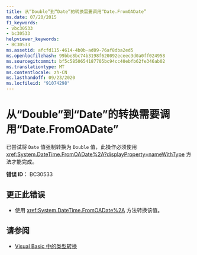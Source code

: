 ```yaml
---
title: 从“Double”到“Date”的转换需要调用“Date.FromOADate”
ms.date: 07/20/2015
f1_keywords:
- vbc30533
- bc30533
helpviewer_keywords:
- BC30533
ms.assetid: afcfd115-4614-4b0b-ad09-76af8dba2ed5
ms.openlocfilehash: 99bbe8bc74b3198f620092eceec3d0a0ff024958
ms.sourcegitcommit: bf5c5850654187705bc94cc40ebfb62fe346ab02
ms.translationtype: MT
ms.contentlocale: zh-CN
ms.lasthandoff: 09/23/2020
ms.locfileid: "91074298"
---
```

# <a name="conversion-from-double-to-date-requires-calling-the-datefromoadate"></a>从“Double”到“Date”的转换需要调用“Date.FromOADate”

已尝试将 `Date` 值强制转换为 `Double` 值，此操作必须使用 <xref:System.DateTime.FromOADate%2A?displayProperty=nameWithType> 方法才能完成。  
  
 **错误 ID：** BC30533  
  
## <a name="to-correct-this-error"></a>更正此错误  
  
- 使用 <xref:System.DateTime.FromOADate%2A> 方法转换该值。  
  
## <a name="see-also"></a>请参阅

- [Visual Basic 中的类型转换](../programming-guide/language-features/data-types/type-conversions.md)
